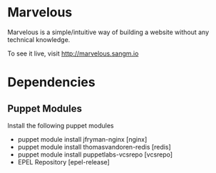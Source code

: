 # Marvelous
Marvelous is a simple/intuitive way of building a website without any technical knowledge.

To see it live, visit http://marvelous.sangm.io

# Dependencies
## Puppet Modules
Install the following puppet modules
+ puppet module install jfryman-nginx [nginx]
+ puppet module install thomasvandoren-redis [redis]
+ puppet module install puppetlabs-vcsrepo [vcsrepo]
+ EPEL Repository [epel-release]
